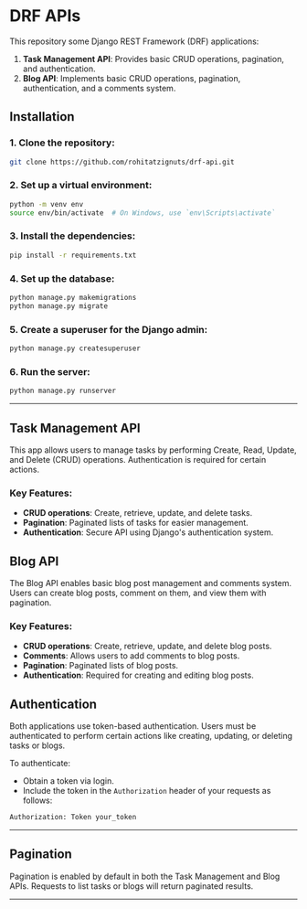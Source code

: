 # DRF APIs

This repository some Django REST Framework (DRF) applications:

1. **Task Management API**: Provides basic CRUD operations, pagination, and authentication.
2. **Blog API**: Implements basic CRUD operations, pagination, authentication, and a comments system.

## Installation

### 1. Clone the repository:

```bash
git clone https://github.com/rohitatzignuts/drf-api.git
```

### 2. Set up a virtual environment:

```bash
python -m venv env
source env/bin/activate  # On Windows, use `env\Scripts\activate`
```

### 3. Install the dependencies:

```bash
pip install -r requirements.txt
```

### 4. Set up the database:

```bash
python manage.py makemigrations
python manage.py migrate
```

### 5. Create a superuser for the Django admin:

```bash
python manage.py createsuperuser
```

### 6. Run the server:

```bash
python manage.py runserver
```

---

## Task Management API

This app allows users to manage tasks by performing Create, Read, Update, and Delete (CRUD) operations. Authentication is required for certain actions.

### Key Features:

- **CRUD operations**: Create, retrieve, update, and delete tasks.
- **Pagination**: Paginated lists of tasks for easier management.
- **Authentication**: Secure API using Django's authentication system.

## Blog API

The Blog API enables basic blog post management and comments system. Users can create blog posts, comment on them, and view them with pagination.

### Key Features:

- **CRUD operations**: Create, retrieve, update, and delete blog posts.
- **Comments**: Allows users to add comments to blog posts.
- **Pagination**: Paginated lists of blog posts.
- **Authentication**: Required for creating and editing blog posts.

## Authentication

Both applications use token-based authentication. Users must be authenticated to perform certain actions like creating, updating, or deleting tasks or blogs.

To authenticate:

- Obtain a token via login.
- Include the token in the `Authorization` header of your requests as follows:

```bash
Authorization: Token your_token
```

---

## Pagination

Pagination is enabled by default in both the Task Management and Blog APIs. Requests to list tasks or blogs will return paginated results.

---
